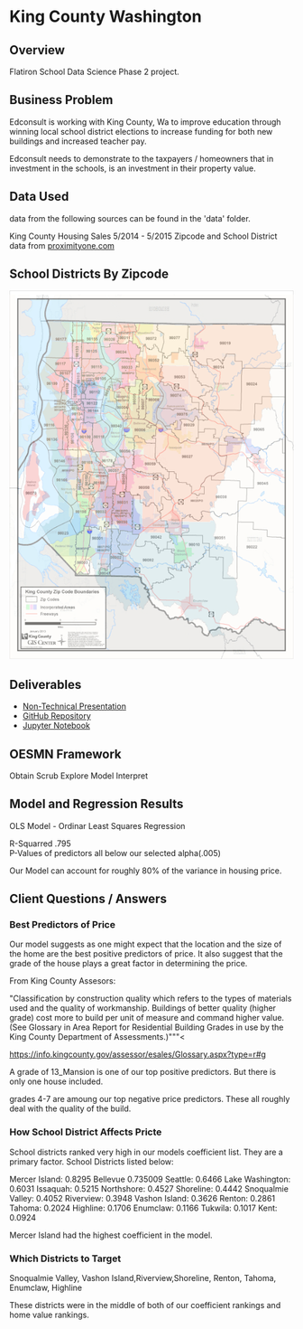 # King County Washington



## Overview
Flatiron School Data Science Phase 2 project.

## Business Problem

Edconsult is working with King County, Wa to improve education through winning local school district elections to increase funding for both new buildings and increased teacher pay.

Edconsult needs to demonstrate to the taxpayers / homeowners that in investment in the schools, is an investment in their property value.

## Data Used
data from the following sources can be found in the 'data' folder.

King County Housing Sales 5/2014 - 5/2015
Zipcode and School District data from [proximityone.com](http://proximityone.com/zip-sd.htm)

## School Districts By Zipcode
![school districts and zipcodes](images/overlay.png)

## Deliverables
* [Non-Technical Presentation](https://github.com/ceflynn/dsc-phase-2-project-v2-3/blob/main/pdf/King%20County%20Washington.pdf)
* [GitHub Repository](https://github.com/ceflynn/dsc-phase-2-project-v2-3)
* [Jupyter Notebook](https://github.com/ceflynn/dsc-phase-2-project-v2-3/blob/main/student.ipynb)

## OESMN Framework
Obtain
Scrub
Explore
Model
Interpret

## Model and Regression Results

OLS Model - Ordinar Least Squares Regression


R-Squarred .795  
P-Values of predictors all below our selected alpha(.005)

Our Model can account for roughly 80% of the variance in housing price.

## Client Questions / Answers
### Best Predictors of Price
Our model suggests as one might expect that the location and the size of the home are the best positive predictors of price. It also suggest that the grade of the house plays a great factor in determining the price.

From King County Assesors:

"Classification by construction quality which refers to the types of materials used and the quality of workmanship. Buildings of better quality (higher grade) cost more to build per unit of measure and command higher value. (See Glossary in Area Report for Residential Building Grades in use by the King County Department of Assessments.)"""<

https://info.kingcounty.gov/assessor/esales/Glossary.aspx?type=r#g

A grade of 13_Mansion is one of our top positive predictors. But there is only one house included.

grades 4-7 are amoung our top negative price predictors. These all roughly deal with the quality of the build.

### How School District Affects Pricte

School districts ranked very high in our models coefficient list.  They are a primary factor.  School Districts listed below:

Mercer Island: 0.8295
Bellevue 0.735009
Seattle: 0.6466
Lake Washington: 0.6031
Issaquah: 0.5215
Northshore: 0.4527
Shoreline: 0.4442
Snoqualmie Valley: 0.4052
Riverview: 0.3948
Vashon Island: 0.3626
Renton: 0.2861
Tahoma: 0.2024
Highline: 0.1706
Enumclaw: 0.1166
Tukwila: 0.1017
Kent: 0.0924

Mercer Island had the highest coefficient in the model. 

### Which Districts to Target

Snoqualmie Valley, Vashon Island,Riverview,Shoreline, Renton, Tahoma, Enumclaw, Highline 

These districts were in the middle of both of our coefficient rankings and home value rankings.

 